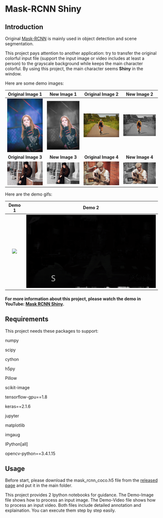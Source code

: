 # Mask-RCNN Shiny

## Introduction

Original [Mask-RCNN](https://github.com/matterport/Mask_RCNN) is mainly used in object detection and scene segmentation. 

This project pays attention to another application: try to transfer the original colorful input file (support the input image or video includes at least a person) to the grayscale background while keeps the main character colorful. By using this project, the main character seems **Shiny** in the window. 

Here are some demo images:

|**Original Image 1**|**New Image 1**|**Original Image 2**|**New Image 2**|
| :--: | :--: | :--: | :--: |
|![](demo/14.jpg)|![](demo/14N.jpg)|![](demo/1.jpg)|![](demo/1N.jpg)|
|**Original Image 3**|**New Image 3**|**Original Image 4**|**New Image 4**|
|![](demo/2.jpg)|![](demo/2N.jpg)|![](demo/3.jpg)|![](demo/3N.jpg)|

Here are the demo gifs:

|**Demo 1**|**Demo 2**|
| :--: | :--: |
|![](demo/fujing.gif)|![](demo/nikki.gif)|

#### For more information about this project, please watch the demo in YouTube: [Mask RCNN Shiny](https://www.youtube.com/watch?v=fRfFCMzEizo).

## Requirements

This project needs these packages to support:

numpy

scipy

cython

h5py

Pillow

scikit-image

tensorflow-gpu==1.8

keras==2.1.6

jupyter

matplotlib

imgaug

IPython[all]

opencv-python==3.4.1.15

## Usage

Before start, please download the mask_rcnn_coco.h5 file from the [released page](https://github.com/matterport/Mask_RCNN/releases) and put it in the main folder.

This project provides 2 Ipython notebooks for guidance. The Demo-Image file shows how to process an input image. The Demo-Video file shows how to process an input video. Both files include detailed annotation and explaination. You can execute them step by step easily.

